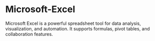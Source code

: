 # Microsoft-Excel
Microsoft Excel is a powerful spreadsheet tool for data analysis, visualization, and automation. It supports formulas, pivot tables, and collaboration features.
